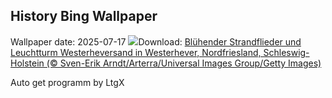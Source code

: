 ## History Bing Wallpaper
Wallpaper date: 2025-07-17
![](https://www.bing.com/th?id=OHR.LavenderWesterhever_DE-DE1062458785_UHD.jpg&w=1000)Download: [Blühender Strandflieder und Leuchtturm Westerheversand in Westerhever, Nordfriesland, Schleswig-Holstein (© Sven-Erik Arndt/Arterra/Universal Images Group/Getty Images)](https://www.bing.com/th?id=OHR.LavenderWesterhever_DE-DE1062458785_UHD.jpg)

Auto get programm by LtgX
